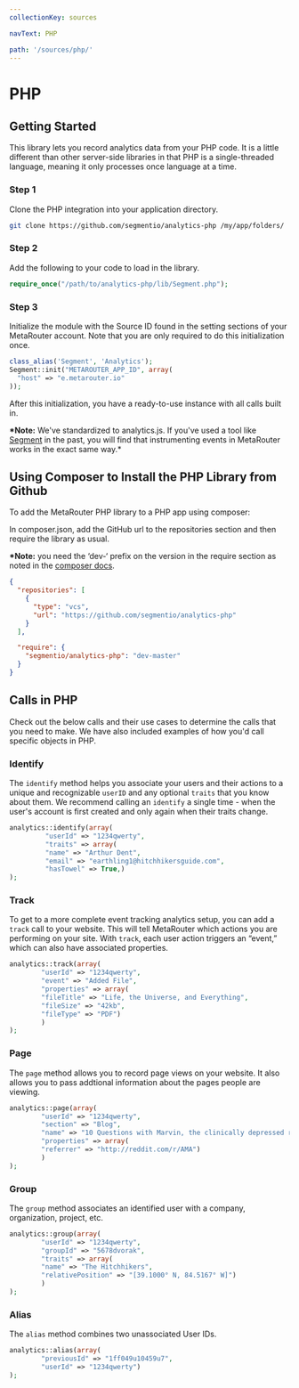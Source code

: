 ```yaml
---
collectionKey: sources

navText: PHP

path: '/sources/php/'
---
```


# PHP

## Getting Started

This library lets you record analytics data from your PHP code. It is a little different than other server-side libraries in that PHP is a single-threaded language, meaning it only processes once language at a time.

### Step 1

Clone the PHP integration into your application directory.

```bash
git clone https://github.com/segmentio/analytics-php /my/app/folders/
```

### Step 2

Add the following to your code to load in the library.

```php
require_once("/path/to/analytics-php/lib/Segment.php");
```

### Step 3

Initialize the module with the Source ID found in the setting sections of your MetaRouter account. Note that you are only required to do this initialization once.

```php
class_alias('Segment', 'Analytics');
Segment::init("METAROUTER_APP_ID", array(
  "host" => "e.metarouter.io"
));
```

After this initialization, you have a ready-to-use instance with all calls built in.

**\*Note:** We've standardized to analytics.js. If you've used a tool like [Segment](https://segment.com/) in the past, you will find that instrumenting events in MetaRouter works in the exact same way.\*

## Using Composer to Install the PHP Library from Github

To add the MetaRouter PHP library to a PHP app using composer:

In composer.json, add the GitHub url to the repositories section and then require the library as usual.

**\*Note:** you need the ‘dev-‘ prefix on the version in the require section as noted in the [composer docs](https://getcomposer.org/doc/05-repositories.md#loading-a-package-from-a-vcs-repository).

```json
{
  "repositories": [
    {
      "type": "vcs",
      "url": "https://github.com/segmentio/analytics-php"
    }
  ],

  "require": {
    "segmentio/analytics-php": "dev-master"
  }
}
```

## Calls in PHP

Check out the below calls and their use cases to determine the calls that you need to make. We have also included examples of how you'd call specific objects in PHP.

### Identify

The `identify` method helps you associate your users and their actions to a unique and recognizable `userID` and any optional `traits` that you know about them. We recommend calling an `identify` a single time - when the user's account is first created and only again when their traits change.

```php
analytics::identify(array(
         "userId" => "1234qwerty",
         "traits" => array(
         "name" => "Arthur Dent",
         "email" => "earthling1@hitchhikersguide.com",
         "hasTowel" => True,)
);
```

### Track

To get to a more complete event tracking analytics setup, you can add a `track` call to your website. This will tell MetaRouter which actions you are performing on your site. With `track`, each user action triggers an “event,” which can also have associated properties.

```php
analytics::track(array(
        "userId" => "1234qwerty",
        "event" => "Added File",
        "properties" => array(
        "fileTitle" => "Life, the Universe, and Everything",
        "fileSize" => "42kb",
        "fileType" => "PDF")
        )
);
```

### Page

The `page` method allows you to record page views on your website. It also allows you to pass addtional information about the pages people are viewing.

```php
analytics::page(array(
        "userId" => "1234qwerty",
        "section" => "Blog",
        "name" => "10 Questions with Marvin, the clinically depressed robot",
        "properties" => array(
        "referrer" => "http://reddit.com/r/AMA")
        )
);
```

### Group

The `group` method associates an identified user with a company, organization, project, etc.

```php
analytics::group(array(
        "userId" => "1234qwerty",
        "groupId" => "5678dvorak",
        "traits" => array(
        "name" => "The Hitchhikers",
        "relativePosition" => "[39.1000° N, 84.5167° W]")
        )
);
```

### Alias

The `alias` method combines two unassociated User IDs.

```php
analytics::alias(array(
        "previousId" => "1ff049u10459u7",
        "userId" => "1234qwerty")
);
```
